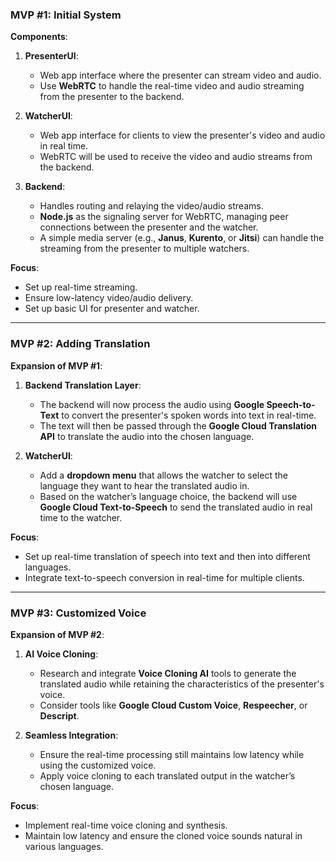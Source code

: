### **MVP #1: Initial System**

**Components**:
1. **PresenterUI**:
   - Web app interface where the presenter can stream video and audio.
   - Use **WebRTC** to handle the real-time video and audio streaming from the presenter to the backend.

2. **WatcherUI**:
   - Web app interface for clients to view the presenter's video and audio in real time.
   - WebRTC will be used to receive the video and audio streams from the backend.

3. **Backend**:
   - Handles routing and relaying the video/audio streams.
   - **Node.js** as the signaling server for WebRTC, managing peer connections between the presenter and the watcher.
   - A simple media server (e.g., **Janus**, **Kurento**, or **Jitsi**) can handle the streaming from the presenter to multiple watchers.

**Focus**:
- Set up real-time streaming.
- Ensure low-latency video/audio delivery.
- Set up basic UI for presenter and watcher.

---

### **MVP #2: Adding Translation**

**Expansion of MVP #1**:
1. **Backend Translation Layer**:
   - The backend will now process the audio using **Google Speech-to-Text** to convert the presenter's spoken words into text in real-time.
   - The text will then be passed through the **Google Cloud Translation API** to translate the audio into the chosen language.

2. **WatcherUI**:
   - Add a **dropdown menu** that allows the watcher to select the language they want to hear the translated audio in.
   - Based on the watcher’s language choice, the backend will use **Google Cloud Text-to-Speech** to send the translated audio in real time to the watcher.
   
**Focus**:
- Set up real-time translation of speech into text and then into different languages.
- Integrate text-to-speech conversion in real-time for multiple clients.

---

### **MVP #3: Customized Voice**

**Expansion of MVP #2**:
1. **AI Voice Cloning**:
   - Research and integrate **Voice Cloning AI** tools to generate the translated audio while retaining the characteristics of the presenter's voice.
   - Consider tools like **Google Cloud Custom Voice**, **Respeecher**, or **Descript**.
   
2. **Seamless Integration**:
   - Ensure the real-time processing still maintains low latency while using the customized voice.
   - Apply voice cloning to each translated output in the watcher’s chosen language.

**Focus**:
- Implement real-time voice cloning and synthesis.
- Maintain low latency and ensure the cloned voice sounds natural in various languages.